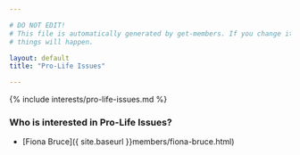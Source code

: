 ```yaml
---

# DO NOT EDIT!
# This file is automatically generated by get-members. If you change it, bad
# things will happen.

layout: default
title: "Pro-Life Issues"

---
```


{% include interests/pro-life-issues.md %}

### Who is interested in Pro-Life Issues?


* [Fiona Bruce]({ site.baseurl }}members/fiona-bruce.html)
